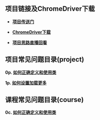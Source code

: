 ## 项目链接及ChromeDriver下载

- [**项目传送门**](https://github.com/udacity/cn-python-foundation/tree/master/best%20movie)

- [**ChromeDriver下载**](https://github.com/DaemonFG/IntrotoPython-Think-Tank/blob/master/P2/ChromeDriver_Download.md)

- [**项目思路直播回看**](https://www.bilibili.com/video/av17025720/)


## 项目常见问题目录(project)

**0p. [如何正确定义和使用类](https://github.com/DaemonFG/IntrotoPython-Think-Tank/blob/master/P2/0p%E5%A6%82%E4%BD%95%E6%AD%A3%E7%A1%AE%E5%AE%9A%E4%B9%89%E5%92%8C%E4%BD%BF%E7%94%A8%E7%B1%BB.md)**

**1p. [如何设置加载更多]()**

## 课程常见问题目录(course)

**0c. [如何正确定义和使用类]()**

